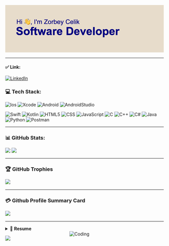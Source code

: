[![MasterHead](https://github.com/zorbeyycelikk/zorbeyycelikk/blob/main/header.png)](https://github.com/zorbeyycelikk)

--------------------------------------------------------------

#### ✅ Link:
[![LinkedIn](https://img.shields.io/badge/LinkedIn-%230077B5.svg?logo=linkedin&logoColor=white)](https://www.linkedin.com/in/zorbeycelik) 

### 💻 Tech Stack:
![Ios](	https://img.shields.io/badge/iOS-000000?style=for-the-badge&logo=ios&logoColor=white) ![Xcode](https://img.shields.io/badge/Xcode-007ACC?style=for-the-badge&logo=Xcode&logoColor=white) ![Android](https://img.shields.io/badge/Android-3DDC84?style=for-the-badge&logo=android&logoColor=white) ![AndroidStudio](https://img.shields.io/badge/Android_Studio-3DDC84?style=for-the-badge&logo=android-studio&logoColor=white)

![Swift](https://img.shields.io/badge/Swift-FA7343?style=for-the-badge&logo=swift&logoColor=white) ![Kotlin](https://img.shields.io/badge/Kotlin-0095D5?&style=for-the-badge&logo=kotlin&logoColor=white) ![HTML5](https://img.shields.io/badge/HTML5-E34F26?style=for-the-badge&logo=html5&logoColor=white) ![CSS](https://img.shields.io/badge/CSS3-1572B6?style=for-the-badge&logo=css3&logoColor=white) ![JavaScript](https://img.shields.io/badge/javascript-%23323330.svg?style=for-the-badge&logo=javascript&logoColor=%23F7DF1E) ![C](https://img.shields.io/badge/C-00599C?style=for-the-badge&logo=c&logoColor=white) ![C++](https://img.shields.io/badge/c++-%2300599C.svg?style=for-the-badge&logo=c%2B%2B&logoColor=white) ![C#](https://img.shields.io/badge/C%23-239120?style=for-the-badge&logo=c-sharp&logoColor=white) ![Java](https://img.shields.io/badge/java-%23ED8B00.svg?style=for-the-badge&logo=java&logoColor=white) ![Python](https://img.shields.io/badge/python-3670A0?style=for-the-badge&logo=python&logoColor=ffdd54) ![Postman](https://img.shields.io/badge/Postman-FF6C37?style=for-the-badge&logo=postman&logoColor=white) 



--------------------------------------------------------------
### 📊 GitHub Stats:

![](https://github-readme-stats.vercel.app/api/top-langs/?username=zorbeyycelikk&theme=dracula) ![](https://github-readme-streak-stats.herokuapp.com/?user=zorbeyycelikk&theme=dracula)

--------------------------------------------------------------

### 🏆 GitHub Trophies
![](https://github-profile-trophy.vercel.app/?username=zorbeyycelikk&theme=radical&no-frame=true&no-bg=false&margin-w=4)

--------------------------------------------------------------
### 💳 Github Profile Summary Card
![](https://github-profile-summary-cards.vercel.app/api/cards/profile-details?username=zorbeyycelikk&theme=dracula)

--------------------------------------------------------------
<details>
  
  <summary> 📃 <b>Resume </b> </summary>
    
## Education

- 📖 **Computer Science**\
📆 2020 - 2023\
📍 **Engineering and Architecture Faculty of Eskişehir Osmangazi University** - Eskisehir, Turkey

- 📖 **Computer Science**\
📆 2019 - 2020\
📍 **Engineering and Architecture Faculty of Uludag University** - Bursa, Turkey

## Experience
- 👨‍💻 **Software Developer Intern**\
📆 1 Aug 2022 - 1 Sep 2022\
📍 **Ministry Of Interior** - Ankara, Turkey

</details>

<img align = "right" alt = "Coding" width = "300" src = "https://media.giphy.com/media/v1.Y2lkPTc5MGI3NjExOGlzdG10cjM0bzR2MnJ2NGUyZTJhNTI3dm9wOWJvbjJ5eHM0Ym80MyZlcD12MV9pbnRlcm5hbF9naWZfYnlfaWQmY3Q9Zw/USV0ym3bVWQJJmNu3N/giphy.gif">

![](https://visitor-badge.laobi.icu/badge?page_id=zorbeyycelikk.zorbeyycelikk&left_color=red&right_color=green&left_text=Visitors)






